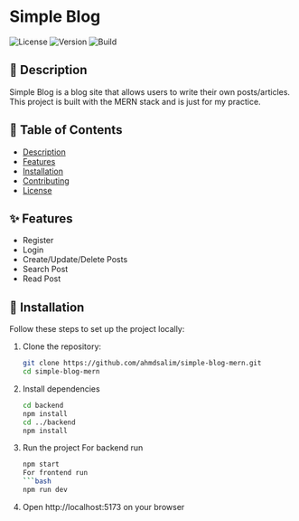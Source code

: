 # Simple Blog

![License](https://img.shields.io/badge/license-MIT-blue.svg)
![Version](https://img.shields.io/badge/version-1.0.0-green.svg)
![Build](https://img.shields.io/badge/build-passing-brightgreen.svg)

## 📖 Description

Simple Blog is a blog site that allows users to write their own posts/articles. This project is built with the MERN stack and is just for my practice.

## 📂 Table of Contents

- [Description](#-description)
- [Features](#-features)
- [Installation](#-installation)
- [Contributing](#-contributing)
- [License](#-license)

## ✨ Features

- Register
- Login
- Create/Update/Delete Posts
- Search Post
- Read Post

## 🚀 Installation

Follow these steps to set up the project locally:

1. Clone the repository:
   ```bash
   git clone https://github.com/ahmdsalim/simple-blog-mern.git
   cd simple-blog-mern
2. Install dependencies
   ```bash
   cd backend
   npm install
   cd ../backend
   npm install
3. Run the project
   For backend run
   ```bash
   npm start
   For frontend run
   ```bash
   npm run dev
4. Open http://localhost:5173 on your browser